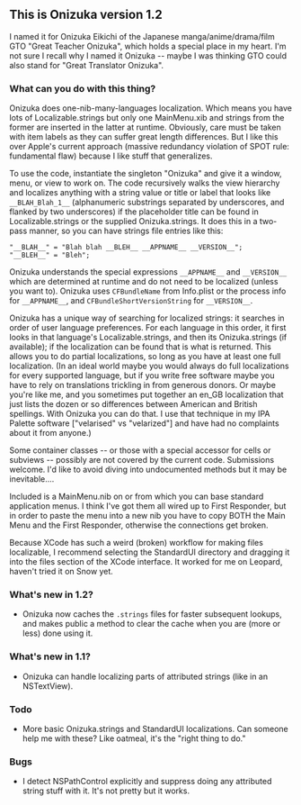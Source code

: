 ## This is Onizuka version 1.2

I named it for Onizuka Eikichi of the Japanese manga/anime/drama/film
GTO "Great Teacher Onizuka", which holds a special place in my heart.
I'm not sure I recall why I named it Onizuka -- maybe I was thinking GTO
could also stand for "Great Translator Onizuka".

### What can you do with this thing?

Onizuka does one-nib-many-languages localization. Which means you
have lots of Localizable.strings but only one MainMenu.xib and strings from
the former are inserted in the latter at runtime. Obviously, care must be
taken with item labels as they can suffer great length differences.
But I like this over Apple's current approach (massive redundancy violation
of SPOT rule: fundamental flaw) because I like stuff that generalizes.

To use the code, instantiate the singleton "Onizuka" and give it a window,
menu, or view to work on. The code recursively walks the view hierarchy and
localizes anything with a string value or title or label that looks like
`__BLAH_Blah_1__` (alphanumeric substrings separated by underscores,
and flanked by two underscores) if the placeholder title can be found in
Localizable.strings or the supplied Onizuka.strings.
It does this in a two-pass manner, so you can have strings file entries like
this:

  `"__BLAH__" = "Blah blah __BLEH__ __APPNAME__ __VERSION__";`  
  `"__BLEH__" = "Bleh";`  

Onizuka understands the special expressions `__APPNAME__` and `__VERSION__`
which are determined at runtime and do not need to be localized
(unless you want to).
Onizuka uses `CFBundleName` from Info.plist or the process info for
`__APPNAME__`, and `CFBundleShortVersionString` for `__VERSION__`.

Onizuka has a unique way of searching for localized strings: it searches
in order of user language preferences. For each language in this order, it
first looks in that language's Localizable.strings, and then its Onizuka.strings
(if available); if the localization can be found that is what is returned.
This allows you to do partial localizations, so long as you have at least one
full localization. (In an ideal world maybe you would always do full
localizations for every supported language, but if you write free software maybe
you have to rely on translations trickling in from generous donors. Or maybe
you're like me, and you sometimes put together an en_GB localization that just
lists the dozen or so differences between American and British spellings.
With Onizuka you can do that. I use that technique in my IPA Palette software
["velarised" vs "velarized"] and have had no complaints about it from anyone.)

Some container classes -- or those with a special accessor for cells or
subviews -- possibly are not covered by the current code. Submissions welcome.
I'd like to avoid diving into undocumented methods but it may be inevitable....

Included is a MainMenu.nib on or from which you can base standard application
menus. I think I've got them all wired up to First Responder, but in order to
paste the menu into a new nib you have to copy BOTH the Main Menu and the First
Responder, otherwise the connections get broken.

Because XCode has such a weird (broken) workflow for making files localizable,
I recommend selecting the StandardUI directory and dragging it into the files
section of the XCode interface. It worked for me on Leopard, haven't tried it on
Snow yet.

### What's new in 1.2?

* Onizuka now caches the `.strings` files for faster subsequent lookups,
and makes public a method to clear the cache when you are (more or less) done
using it.

### What's new in 1.1?

* Onizuka can handle localizing parts of attributed strings
(like in an NSTextView).

### Todo

* More basic Onizuka.strings and StandardUI localizations.
Can someone help me with these? Like oatmeal, it's the "right thing to do."

### Bugs

* I detect NSPathControl explicitly and suppress doing any attributed string
 stuff with it. It's not pretty but it works.
